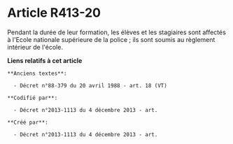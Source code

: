 # Article R413-20

Pendant la durée de leur formation, les élèves et les stagiaires sont affectés à l'Ecole nationale supérieure de la police ;
ils sont soumis au règlement intérieur de l'école.

**Liens relatifs à cet article**

	**Anciens textes**:

	  - Décret n°88-379 du 20 avril 1988 - art. 18 (VT)

	**Codifié par**:

	  - Décret n°2013-1113 du 4 décembre 2013 - art.

	**Créé par**:

	  - Décret n°2013-1113 du 4 décembre 2013 - art.
